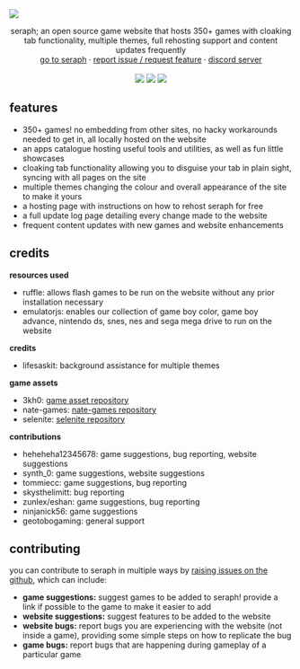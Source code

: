 <img src="images/seraphbanner.png">
  <p align="center">
    seraph; an open source game website that hosts 350+ games with cloaking tab functionality, multiple themes, full rehosting support and content updates frequently
    <br/>
    <a href="https://seraph.reveriestudios.online/">go to seraph</a>
    ·
    <a href="https://github.com/a456pur/seraph/issues/new/choose">report issue / request feature</a>
    ·
    <a href="https://discord.gg/ZyZDmx3zuQ">discord server</a>
    <br>
    <br>
    <img src="https://img.shields.io/github/repo-size/a456pur/seraph?style=for-the-badge&labelColor=%23000000&color=%231c1c1c">
    <img src="https://img.shields.io/github/stars/a456pur/seraph?style=for-the-badge&labelColor=%23000000&color=%231c1c1c">
    <img src="https://img.shields.io/github/forks/a456pur/seraph?style=for-the-badge&labelColor=000000&color=1c1c1c">
  </p>

## features
- 350+ games! no embedding from other sites, no hacky workarounds needed to get in, all locally hosted on the website
- an apps catalogue hosting useful tools and utilities, as well as fun little showcases
- cloaking tab functionality allowing you to disguise your tab in plain sight, syncing with all pages on the site
- multiple themes changing the colour and overall appearance of the site to make it yours
- a hosting page with instructions on how to rehost seraph for free
- a full update log page detailing every change made to the website
- frequent content updates with new games and website enhancements

## credits
**resources used**
- ruffle: allows flash games to be run on the website without any prior installation necessary
- emulatorjs: enables our collection of game boy color, game boy advance, nintendo ds, snes, nes and sega mega drive to run on the website 

**credits**
- lifesaskit: background assistance for multiple themes

**game assets**
- 3kh0: [game asset repository](https://github.com/3kh0/3kh0-Assets)
- nate-games: [nate-games repository](https://github.com/nate-games/nate-games.xyz)
- selenite: [selenite repository](https://github.com/selenite-cc/selenite)

**contributions**
- heheheha12345678: game suggestions, bug reporting, website suggestions
- synth_0: game suggestions, website suggestions
- tommiecc: game suggestions, bug reporting
- skysthelimitt: bug reporting
- zunlex/eshan: game suggestions, bug reporting
- ninjanick56: game suggestions
- geotobogaming: general support

## contributing
you can contribute to seraph in multiple ways by [raising issues on the github](https://github.com/a456pur/seraph/issues/new/choose), which can include:
- **game suggestions:** suggest games to be added to seraph! provide a link if possible to the game to make it easier to add
- **website suggestions:** suggest features to be added to the website
- **website bugs:** report bugs you are experiencing with the website (not inside a game), providing some simple steps on how to replicate the bug
- **game bugs:** report bugs that are happening during gameplay of a particular game




